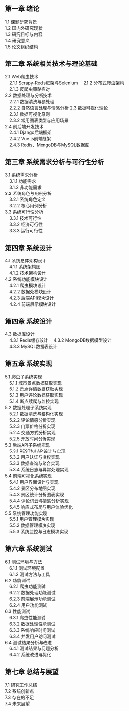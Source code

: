 
## 第一章 绪论
1.1 课题研究背景  
1.2 国内外研究现状  
1.3 研究目标与内容  
1.4 研究意义  
1.5 论文组织结构  

## 第二章 系统相关技术与理论基础
2.1 Web爬虫技术  
&emsp;2.1.1 Scrapy-Redis框架与Selenium
&emsp;2.1.2 分布式爬虫架构  
&emsp;2.1.3 反爬虫策略应对  
2.2 数据处理与分析技术  
&emsp;2.2.1 数据清洗与预处理  
&emsp;2.2.2 自然语言处理与情感分析 
2.3 数据可视化理论  
&emsp;2.3.1 数据可视化原则  
&emsp;2.3.2 常用图表类型与应用场景  
2.4 前后端开发技术  
&emsp;2.4.1 Django后端框架  
&emsp;2.4.2 Vue.js前端框架  
&emsp;2.4.3 Redis、MongoDB与MySQL数据库  

## 第三章 系统需求分析与可行性分析
3.1 系统需求分析  
&emsp;3.1.1 功能需求  
&emsp;3.1.2 非功能需求  
3.2 系统角色与用例分析  
&emsp;3.2.1 系统角色定义  
&emsp;3.2.2 核心用例分析  
3.3 系统可行性分析  
&emsp;3.3.1 技术可行性  
&emsp;3.3.2 经济可行性  
&emsp;3.3.3 运行可行性  

## 第四章 系统设计
4.1 系统总体架构设计  
&emsp;4.1.1 系统架构图  
&emsp;4.1.2 技术架构设计   
4.2 系统功能模块设计  
&emsp;4.2.1 爬虫模块设计  
&emsp;4.2.2 数据处模块设计  
&emsp;4.2.3 后端API模块设计  
&emsp;4.2.4 前端展示模块设计 
## 第四章 系统设计
4.3 数据库设计  
&emsp;4.3.1 Redis缓存设计
&emsp;4.3.2 MongoDB数据模型设计  
&emsp;4.3.3 MySQL数据表设计  

## 第五章 系统实现
5.1 爬虫子系统实现  
&emsp;5.1.1 城市景点数据获取实现  
&emsp;5.1.2 景点详情数据获取实现  
&emsp;5.1.3 用户评论数据获取实现  
&emsp;5.1.4 断点续爬与监控实现  
5.2 数据处理子系统实现  
&emsp;5.2.1 数据清洗与结构化实现  
&emsp;5.2.2 评论情感分析实现  
&emsp;5.2.3 门票价格分析实现  
&emsp;5.2.4 交通方式分析实现  
&emsp;5.2.5 开放时间分析实现  
5.3 后端API子系统实现  
&emsp;5.3.1 RESTful API设计与实现  
&emsp;5.3.2 用户认证与授权实现  
&emsp;5.3.3 数据查询与聚合实现  
&emsp;5.3.4 系统日志与异常处理实现  
5.4 前端可视化系统实现  
&emsp;5.4.1 用户界面设计与实现  
&emsp;5.4.2 景区分布地图实现  
&emsp;5.4.3 景区统计分析图表实现  
&emsp;5.4.4 评论词云与情感分析实现  
&emsp;5.4.5 响应式布局与用户体验优化  
5.5 系统管理功能实现  
&emsp;5.5.1 用户管理模块实现  
&emsp;5.5.2 数据管理模块实现  
&emsp;5.5.3 系统监控与日志模块实现  

## 第六章 系统测试
6.1 测试环境与方法  
&emsp;6.1.1 测试环境配置  
&emsp;6.1.2 测试方法与工具  
6.2 功能测试  
&emsp;6.2.1 爬虫功能测试  
&emsp;6.2.2 数据处理功能测试  
&emsp;6.2.3 前端展示功能测试  
&emsp;6.2.4 用户功能测试  
6.3 性能测试  
&emsp;6.3.1 爬虫性能测试  
&emsp;6.3.2 数据处理性能测试  
&emsp;6.3.3 系统响应时间测试  
&emsp;6.3.4 并发用户访问测试  
6.4 测试结果分析与改进  
&emsp;6.4.1 测试结果与问题分析  
&emsp;6.4.2 系统改进与优化  

## 第七章 总结与展望
7.1 研究工作总结  
7.2 系统创新点  
7.3 存在的不足  
7.4 未来展望  